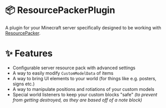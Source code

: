 # 📦 ResourcePackerPlugin
A plugin for your Minecraft server specifically designed to be working with [ResourcePacker](https://github.com/MarcusSlover/ResourcePacker).

# ✨ Features
- Configurable server resource pack with advanced settings
- A way to easily modify `CustomModelData` of items
- A way to bring UI elements to your world (for things like e.g. posters, signs etc.)
- A way to manipulate positions and rotiations of your custom models
- Special world listeners to keep your custom blocks "safe" *(to prevent from getting destroyed, as they are based off of a note block)*
